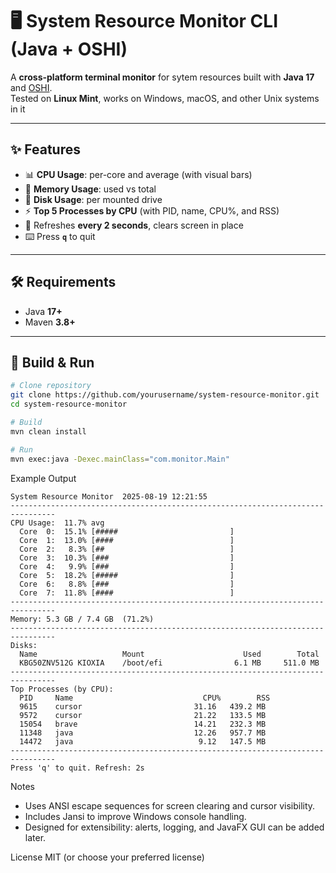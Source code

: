 # 🖥️ System Resource Monitor CLI (Java + OSHI)

A **cross-platform terminal monitor** for sytem resources built with **Java 17** and [OSHI](https://github.com/oshi/oshi).  
Tested on **Linux Mint**, works on Windows, macOS, and other Unix systems in it

---

## ✨ Features
- 📊 **CPU Usage**: per-core and average (with visual bars)  
- 🧠 **Memory Usage**: used vs total  
- 💾 **Disk Usage**: per mounted drive  
- ⚡ **Top 5 Processes by CPU** (with PID, name, CPU%, and RSS)  
- 🔄 Refreshes **every 2 seconds**, clears screen in place  
- ⌨️ Press **`q`** to quit  

---

## 🛠 Requirements
- Java **17+**  
- Maven **3.8+**  

---

## 🚀 Build & Run

```bash
# Clone repository
git clone https://github.com/yourusername/system-resource-monitor.git
cd system-resource-monitor

# Build
mvn clean install

# Run
mvn exec:java -Dexec.mainClass="com.monitor.Main"

```

Example Output
```
System Resource Monitor  2025-08-19 12:21:55
--------------------------------------------------------------------------------
CPU Usage:  11.7% avg
  Core  0:  15.1% [#####                         ]
  Core  1:  13.0% [####                          ]
  Core  2:   8.3% [##                            ]
  Core  3:  10.3% [###                           ]
  Core  4:   9.9% [###                           ]
  Core  5:  18.2% [#####                         ]
  Core  6:   8.8% [###                           ]
  Core  7:  11.8% [####                          ]
--------------------------------------------------------------------------------
Memory: 5.3 GB / 7.4 GB  (71.2%)
--------------------------------------------------------------------------------
Disks:
  Name                   Mount                      Used        Total
  KBG50ZNV512G KIOXIA    /boot/efi                6.1 MB     511.0 MB
--------------------------------------------------------------------------------
Top Processes (by CPU):
  PID     Name                             CPU%        RSS
  9615    cursor                         31.16   439.2 MB
  9572    cursor                         21.22   133.5 MB
  15054   brave                          14.21   232.3 MB
  11348   java                           12.26   957.7 MB
  14472   java                            9.12   147.5 MB
--------------------------------------------------------------------------------
Press 'q' to quit. Refresh: 2s
```

Notes
- Uses ANSI escape sequences for screen clearing and cursor visibility.
- Includes Jansi to improve Windows console handling.
- Designed for extensibility: alerts, logging, and JavaFX GUI can be added later.

License
MIT (or choose your preferred license)



